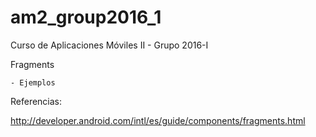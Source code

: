 # am2_group2016_1
Curso de Aplicaciones Móviles II - Grupo 2016-I

Fragments

    - Ejemplos
    
Referencias:

http://developer.android.com/intl/es/guide/components/fragments.html
